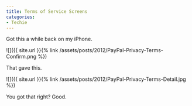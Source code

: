 ```yaml
---
title: Terms of Service Screens
categories:
- Techie
---
```


Got this a while back on my iPhone.

![]({{ site.url }}{% link /assets/posts/2012/PayPal-Privacy-Terms-Confirm.png %})

That gave this.

![]({{ site.url }}{% link /assets/posts/2012/PayPal-Privacy-Terms-Detail.jpg %})

You got that right? Good.
